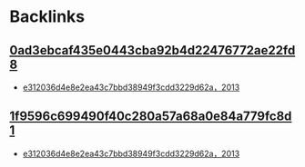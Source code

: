 
# Backlinks
## [0ad3ebcaf435e0443cba92b4d22476772ae22fd8](0ad3ebcaf435e0443cba92b4d22476772ae22fd8.md)
- [e312036d4e8e2ea43c7bbd38949f3cdd3229d62a，2013](e312036d4e8e2ea43c7bbd38949f3cdd3229d62a，2013.md)

## [1f9596c699490f40c280a57a68a0e84a779fc8d1](1f9596c699490f40c280a57a68a0e84a779fc8d1.md)
- [e312036d4e8e2ea43c7bbd38949f3cdd3229d62a，2013](e312036d4e8e2ea43c7bbd38949f3cdd3229d62a，2013.md)

